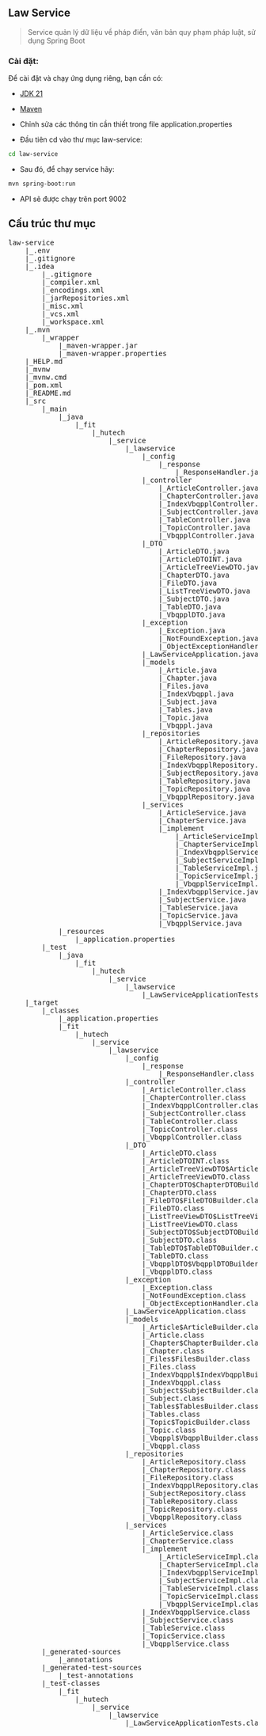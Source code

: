 ## Law Service

> Service quản lý dữ liệu về pháp điển, văn bản quy phạm pháp luật, sử dụng Spring Boot

### Cài đặt:

Để cài đặt và chạy ứng dụng riêng, bạn cần có:

-   [JDK 21](https://www.oracle.com/java/technologies/downloads/#java21)
-   [Maven](https://maven.apache.org)

-   Chỉnh sửa các thông tin cần thiết trong file application.properties

-   Đầu tiên cd vào thư mục law-service:

```bash
cd law-service
```
-  Sau đó, để chạy service hãy:

```bash
mvn spring-boot:run
```
-   API sẽ được chạy trên port 9002


## Cấu trúc thư mục
<pre>
law-service
	|_.env
	|_.gitignore
	|_.idea
		|_.gitignore
		|_compiler.xml
		|_encodings.xml
		|_jarRepositories.xml
		|_misc.xml
		|_vcs.xml
		|_workspace.xml
	|_.mvn
		|_wrapper
			|_maven-wrapper.jar
			|_maven-wrapper.properties
	|_HELP.md
	|_mvnw
	|_mvnw.cmd
	|_pom.xml
	|_README.md
	|_src
		|_main
			|_java
				|_fit
					|_hutech
						|_service
							|_lawservice
								|_config
									|_response
										|_ResponseHandler.java
								|_controller
									|_ArticleController.java
									|_ChapterController.java
									|_IndexVbqpplController.java
									|_SubjectController.java
									|_TableController.java
									|_TopicController.java
									|_VbqpplController.java
								|_DTO
									|_ArticleDTO.java
									|_ArticleDTOINT.java
									|_ArticleTreeViewDTO.java
									|_ChapterDTO.java
									|_FileDTO.java
									|_ListTreeViewDTO.java
									|_SubjectDTO.java
									|_TableDTO.java
									|_VbqpplDTO.java
								|_exception
									|_Exception.java
									|_NotFoundException.java
									|_ObjectExceptionHandler.java
								|_LawServiceApplication.java
								|_models
									|_Article.java
									|_Chapter.java
									|_Files.java
									|_IndexVbqppl.java
									|_Subject.java
									|_Tables.java
									|_Topic.java
									|_Vbqppl.java
								|_repositories
									|_ArticleRepository.java
									|_ChapterRepository.java
									|_FileRepository.java
									|_IndexVbqpplRepository.java
									|_SubjectRepository.java
									|_TableRepository.java
									|_TopicRepository.java
									|_VbqpplRepository.java
								|_services
									|_ArticleService.java
									|_ChapterService.java
									|_implement
										|_ArticleServiceImpl.java
										|_ChapterServiceImpl.java
										|_IndexVbqpplServiceImpl.java
										|_SubjectServiceImpl.java
										|_TableServiceImpl.java
										|_TopicServiceImpl.java
										|_VbqpplServiceImpl.java
									|_IndexVbqpplService.java
									|_SubjectService.java
									|_TableService.java
									|_TopicService.java
									|_VbqpplService.java
			|_resources
				|_application.properties
		|_test
			|_java
				|_fit
					|_hutech
						|_service
							|_lawservice
								|_LawServiceApplicationTests.java
	|_target
		|_classes
			|_application.properties
			|_fit
				|_hutech
					|_service
						|_lawservice
							|_config
								|_response
									|_ResponseHandler.class
							|_controller
								|_ArticleController.class
								|_ChapterController.class
								|_IndexVbqpplController.class
								|_SubjectController.class
								|_TableController.class
								|_TopicController.class
								|_VbqpplController.class
							|_DTO
								|_ArticleDTO.class
								|_ArticleDTOINT.class
								|_ArticleTreeViewDTO$ArticleTreeViewDTOBuilder.class
								|_ArticleTreeViewDTO.class
								|_ChapterDTO$ChapterDTOBuilder.class
								|_ChapterDTO.class
								|_FileDTO$FileDTOBuilder.class
								|_FileDTO.class
								|_ListTreeViewDTO$ListTreeViewDTOBuilder.class
								|_ListTreeViewDTO.class
								|_SubjectDTO$SubjectDTOBuilder.class
								|_SubjectDTO.class
								|_TableDTO$TableDTOBuilder.class
								|_TableDTO.class
								|_VbqpplDTO$VbqpplDTOBuilder.class
								|_VbqpplDTO.class
							|_exception
								|_Exception.class
								|_NotFoundException.class
								|_ObjectExceptionHandler.class
							|_LawServiceApplication.class
							|_models
								|_Article$ArticleBuilder.class
								|_Article.class
								|_Chapter$ChapterBuilder.class
								|_Chapter.class
								|_Files$FilesBuilder.class
								|_Files.class
								|_IndexVbqppl$IndexVbqpplBuilder.class
								|_IndexVbqppl.class
								|_Subject$SubjectBuilder.class
								|_Subject.class
								|_Tables$TablesBuilder.class
								|_Tables.class
								|_Topic$TopicBuilder.class
								|_Topic.class
								|_Vbqppl$VbqpplBuilder.class
								|_Vbqppl.class
							|_repositories
								|_ArticleRepository.class
								|_ChapterRepository.class
								|_FileRepository.class
								|_IndexVbqpplRepository.class
								|_SubjectRepository.class
								|_TableRepository.class
								|_TopicRepository.class
								|_VbqpplRepository.class
							|_services
								|_ArticleService.class
								|_ChapterService.class
								|_implement
									|_ArticleServiceImpl.class
									|_ChapterServiceImpl.class
									|_IndexVbqpplServiceImpl.class
									|_SubjectServiceImpl.class
									|_TableServiceImpl.class
									|_TopicServiceImpl.class
									|_VbqpplServiceImpl.class
								|_IndexVbqpplService.class
								|_SubjectService.class
								|_TableService.class
								|_TopicService.class
								|_VbqpplService.class
		|_generated-sources
			|_annotations
		|_generated-test-sources
			|_test-annotations
		|_test-classes
			|_fit
				|_hutech
					|_service
						|_lawservice
							|_LawServiceApplicationTests.class

</pre>

